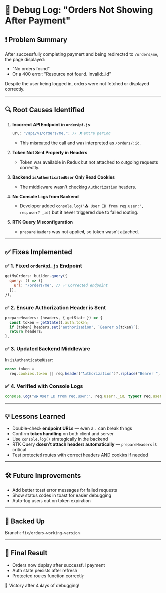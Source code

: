 # 🐞 Debug Log: "Orders Not Showing After Payment"

## ❗ Problem Summary

After successfully completing payment and being redirected to `/orders/me`, the page displayed:

- "No orders found"
- Or a 400 error: "Resource not found. Invalid:\_id"

Despite the user being logged in, orders were not fetched or displayed correctly.

---

## 🔍 Root Causes Identified

1. **Incorrect API Endpoint in `orderApi.js`**

   ```js
   url: "/api/v1/orders/me."; // ❌ extra period
   ```

   - This misrouted the call and was interpreted as `/orders/:id`.

2. **Token Not Sent Properly in Headers**

   - Token was available in Redux but not attached to outgoing requests correctly.

3. **Backend `isAuthenticatedUser` Only Read Cookies**

   - The middleware wasn't checking `Authorization` headers.

4. **No Console Logs from Backend**

   - Developer added `console.log("📥 User ID from req.user:", req.user?._id)` but it never triggered due to failed routing.

5. **RTK Query Misconfiguration**
   - `prepareHeaders` was not applied, so token wasn’t attached.

---

## ✅ Fixes Implemented

### ✅ 1. Fixed `orderApi.js` Endpoint

```js
getMyOrders: builder.query({
  query: () => ({
    url: "/orders/me", // ✅ Corrected endpoint
  }),
}),
```

### ✅ 2. Ensure Authorization Header is Sent

```js
prepareHeaders: (headers, { getState }) => {
  const token = getState().auth.token;
  if (token) headers.set("authorization", `Bearer ${token}`);
  return headers;
},
```

### ✅ 3. Updated Backend Middleware

In `isAuthenticatedUser`:

```js
const token =
  req.cookies.token || req.header("Authorization")?.replace("Bearer ", "");
```

### ✅ 4. Verified with Console Logs

```js
console.log("📥 User ID from req.user:", req.user?._id, typeof req.user?._id);
```

---

## 💡 Lessons Learned

- Double-check **endpoint URLs** — even a `.` can break things
- Confirm **token handling** on both client and server
- Use `console.log()` strategically in the backend
- RTK Query **doesn’t attach headers automatically** — `prepareHeaders` is critical
- Test protected routes with correct headers AND cookies if needed

---

## 🛠️ Future Improvements

- Add better toast error messages for failed requests
- Show status codes in toast for easier debugging
- Auto-log users out on token expiration

---

## 🧰 Backed Up

Branch: `fix/orders-working-version`

---

## 🚀 Final Result

- Orders now display after successful payment
- Auth state persists after refresh
- Protected routes function correctly

👏 Victory after 4 days of debugging!
